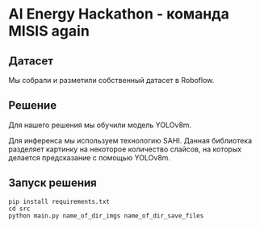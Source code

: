 # AI Energy Hackathon - команда MISIS again
## Датасет
Мы собрали и разметили собственный датасет в Roboflow.
## Решение
Для нашего решения мы обучили модель YOLOv8m.

Для инференса мы используем технологию SAHI.
Данная библиотека разделяет картинку на некоторое количество слайсов,
на которых делается предсказание с помощью YOLOv8m.
## Запуск решения

```
pip install requirements.txt
cd src
python main.py name_of_dir_imgs name_of_dir_save_files
```
